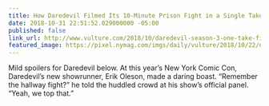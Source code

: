 ```yaml
---
title: How Daredevil Filmed Its 10-Minute Prison Fight in a Single Take
date: 2018-10-31 22:51:52.029000000 -05:00
published: false
link_url: http://www.vulture.com/2018/10/daredevil-season-3-one-take-fight-scene.html
featured_image: https://pixel.nymag.com/imgs/daily/vulture/2018/10/22/daredevil/22-dare-devil-5.w1200.h630.jpg
---
```


Mild spoilers for Daredevil below. At this year’s New York Comic Con, Daredevil’s new showrunner, Erik Oleson, made a daring boast. “Remember the hallway fight?” he told the huddled crowd at his show’s official panel. “Yeah, we top that.”